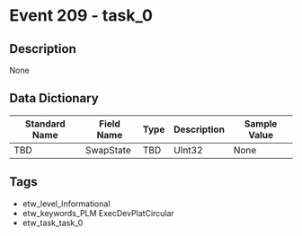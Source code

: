 # Event 209 - task_0

## Description
None

## Data Dictionary
|Standard Name|Field Name|Type|Description|Sample Value|
|---|---|---|---|---|
|TBD|SwapState|TBD|UInt32|None|None|

## Tags
* etw_level_Informational
* etw_keywords_PLM ExecDevPlatCircular
* etw_task_task_0